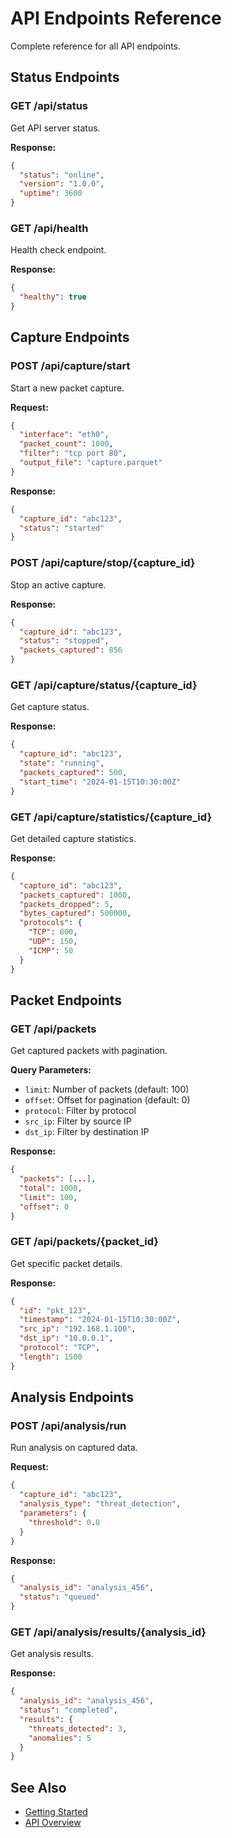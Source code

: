 # API Endpoints Reference

Complete reference for all API endpoints.

## Status Endpoints

### GET /api/status

Get API server status.

**Response:**
```json
{
  "status": "online",
  "version": "1.0.0",
  "uptime": 3600
}
```

### GET /api/health

Health check endpoint.

**Response:**
```json
{
  "healthy": true
}
```

## Capture Endpoints

### POST /api/capture/start

Start a new packet capture.

**Request:**
```json
{
  "interface": "eth0",
  "packet_count": 1000,
  "filter": "tcp port 80",
  "output_file": "capture.parquet"
}
```

**Response:**
```json
{
  "capture_id": "abc123",
  "status": "started"
}
```

### POST /api/capture/stop/{capture_id}

Stop an active capture.

**Response:**
```json
{
  "capture_id": "abc123",
  "status": "stopped",
  "packets_captured": 856
}
```

### GET /api/capture/status/{capture_id}

Get capture status.

**Response:**
```json
{
  "capture_id": "abc123",
  "state": "running",
  "packets_captured": 500,
  "start_time": "2024-01-15T10:30:00Z"
}
```

### GET /api/capture/statistics/{capture_id}

Get detailed capture statistics.

**Response:**
```json
{
  "capture_id": "abc123",
  "packets_captured": 1000,
  "packets_dropped": 5,
  "bytes_captured": 500000,
  "protocols": {
    "TCP": 800,
    "UDP": 150,
    "ICMP": 50
  }
}
```

## Packet Endpoints

### GET /api/packets

Get captured packets with pagination.

**Query Parameters:**
- `limit`: Number of packets (default: 100)
- `offset`: Offset for pagination (default: 0)
- `protocol`: Filter by protocol
- `src_ip`: Filter by source IP
- `dst_ip`: Filter by destination IP

**Response:**
```json
{
  "packets": [...],
  "total": 1000,
  "limit": 100,
  "offset": 0
}
```

### GET /api/packets/{packet_id}

Get specific packet details.

**Response:**
```json
{
  "id": "pkt_123",
  "timestamp": "2024-01-15T10:30:00Z",
  "src_ip": "192.168.1.100",
  "dst_ip": "10.0.0.1",
  "protocol": "TCP",
  "length": 1500
}
```

## Analysis Endpoints

### POST /api/analysis/run

Run analysis on captured data.

**Request:**
```json
{
  "capture_id": "abc123",
  "analysis_type": "threat_detection",
  "parameters": {
    "threshold": 0.8
  }
}
```

**Response:**
```json
{
  "analysis_id": "analysis_456",
  "status": "queued"
}
```

### GET /api/analysis/results/{analysis_id}

Get analysis results.

**Response:**
```json
{
  "analysis_id": "analysis_456",
  "status": "completed",
  "results": {
    "threats_detected": 3,
    "anomalies": 5
  }
}
```

## See Also

- [Getting Started](getting-started.md)
- [API Overview](index.md)
